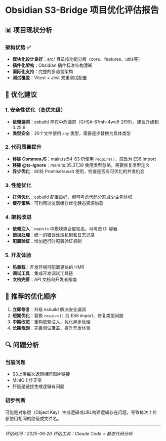 # Obsidian S3-Bridge 项目优化评估报告

## 📊 项目现状分析

### 架构优势 ✅
- **模块化设计良好**：src/ 目录按功能分层（core、features、utils等）
- **插件化架构**：Obsidian 插件标准结构清晰
- **国际化支持**：完整的多语言架构
- **测试覆盖**：Vitest + Jest 双重测试配置

## 🔧 优化建议

### 1. 安全性优化（高优先级）
- **依赖漏洞**：esbuild 存在中危漏洞（GHSA-67mh-4wv8-2f99），建议升级到 0.25.9
- **类型安全**：20个文件使用 `any` 类型，需要逐步替换为具体类型

### 2. 代码质量提升
- **移除 CommonJS**：main.ts:54-63 仍使用 `require()`，应改为 ES6 import
- **移除 @ts-ignore**：main.ts:35,37,39 使用类型忽略，需要修复类型定义
- **异步优化**：80处 Promise/await 使用，检查是否有可优化的并发机会

### 3. 性能优化
- **打包优化**：esbuild 配置良好，但可考虑代码分割减少主包体积
- **缓存策略**：可利用浏览器缓存优化静态资源加载

### 4. 架构改进
- **依赖注入**：main.ts 中模块耦合度较高，可考虑 DI 容器
- **错误处理**：统一的错误处理机制和日志记录
- **配置验证**：增加运行时配置验证机制

### 5. 开发体验
- **热重载**：开发环境可配置更快的 HMR
- **调试工具**：集成开发调试工具链
- **文档完善**：API 文档和开发者指南

## 🎯 推荐的优化顺序

1. **立即修复**：升级 esbuild 解决安全漏洞
2. **短期优化**：替换 `require()` 为 ES6 import，修复类型问题
3. **中期改进**：重构依赖注入，优化异步处理
4. **长期规划**：完善测试覆盖，提升开发体验

## 🔍 问题分析

### 当前问题
- S3上传每次返回相同图片链接
- MinIO上传正常
- 怀疑是链接生成逻辑有问题

### 初步判断
可能是对象键（Object Key）生成逻辑或URL构建逻辑存在问题，导致每次上传都使用相同的路径或文件名。

---
*评估时间：2025-08-20*
*评估工具：Claude Code + 静态代码分析*